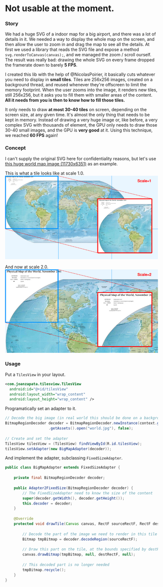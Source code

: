 # Not usable at the moment.

### Story

We had a huge SVG of a indoor map for a big airport, and there was a lot of details in it. We needed a way to display the whole map on the screen, and then allow the user to zoom in and drag the map to see all the details. At first we used a library that reads the SVG file and expose a method `svg.renderToCanvas(canvas);`, and we managed the zoom / scroll ourself. The result was really bad: drawing the whole SVG on every frame dropped the framerate down to barely **5 FPS**.

I created this lib with the help of @NicolasPoirier, it basically cuts whatever you need to display in **small tiles**. Tiles are 256x256 images, created on a background thread, and reused whenever they're offscreen to limit the memory footprint. When the user zooms into the image, it renders new tiles, still 256x256, but it asks you to fill them with smaller areas of the content. **All it needs from you is then to know how to fill those tiles.**

It only needs to draw **at most 30-40 tiles** on screen, depending on the screen size, at any given time. It's almost the only thing that needs to be kept in memory. Instead of drawing a very huge image or, like before, a very complex SVG with thousands of element, the GPU only needs to draw those 30-40 small images, and the GPU is **very good** at it. Using this technique, we reached **60 FPS** again!

### Concept

I can't supply the original SVG here for confidentiality reasons, but let's use [this huge world map image (11730x6351)](/tilesview-demo/src/main/assets/world.jpg) as an example.

This is what a tile looks like at scale 1.0. 
![Scale 1](/graphics/scale1.jpg)

And now at scale 2.0. 
![Scale 2](/graphics/scale2.jpg)

### Usage

Put a `TilesView` in your layout.

```xml
<com.joanzapata.tilesview.TilesView
  android:id="@+id/tilesView"
  android:layout_width="wrap_content"
  android:layout_height="wrap_content" />
```

Programatically set an adapter to it.

```java
// Decode the big image (in real world this should be done on a background thread)
BitmapRegionDecoder decoder = BitmapRegionDecoder.newInstance(context.getResources()
                    .getAssets().open("world.jpg"), false);
                    
// Create and set the adapter
TilesView tilesView = (TilesView) findViewById(R.id.tilesView);
tilesView.setAdapter(new BigMapAdapter(decoder));
```

And implement the adapter, subclassing `FixedSizeAdapter`.

```java
public class BigMapAdapter extends FixedSizeAdapter {

    private final BitmapRegionDecoder decoder;

    public Adapter2FixedSize(BitmapRegionDecoder decoder) {
        // The FixedSizeAdapter need to know the size of the content
        super(decoder.getWidth(), decoder.getHeight());
        this.decoder = decoder;
    }

    @Override
    protected void drawTile(Canvas canvas, RectF sourceRectF, RectF destRectF) {

        // Decode the part of the image we need to render in this tile    
        Bitmap tmpBitmap = decoder.decodeRegion(sourceRectF);
        
        // Draw this part on the tile, at the bounds specified by destRectF
        canvas.drawBitmap(tmpBitmap, null, destRectF, null);
        
        // This decoded part is no longer needed
        tmpBitmap.recycle();
    }
}
```



